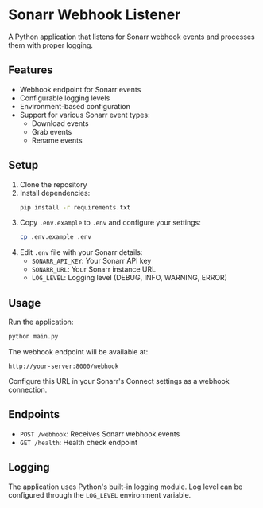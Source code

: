 # Sonarr Webhook Listener

A Python application that listens for Sonarr webhook events and processes them with proper logging.

## Features

- Webhook endpoint for Sonarr events
- Configurable logging levels
- Environment-based configuration
- Support for various Sonarr event types:
  - Download events
  - Grab events
  - Rename events

## Setup

1. Clone the repository
2. Install dependencies:
   ```bash
   pip install -r requirements.txt
   ```
3. Copy `.env.example` to `.env` and configure your settings:
   ```bash
   cp .env.example .env
   ```
4. Edit `.env` file with your Sonarr details:
   - `SONARR_API_KEY`: Your Sonarr API key
   - `SONARR_URL`: Your Sonarr instance URL
   - `LOG_LEVEL`: Logging level (DEBUG, INFO, WARNING, ERROR)

## Usage

Run the application:
```bash
python main.py
```

The webhook endpoint will be available at:
```
http://your-server:8000/webhook
```

Configure this URL in your Sonarr's Connect settings as a webhook connection.

## Endpoints

- `POST /webhook`: Receives Sonarr webhook events
- `GET /health`: Health check endpoint

## Logging

The application uses Python's built-in logging module. Log level can be configured through the `LOG_LEVEL` environment variable.

